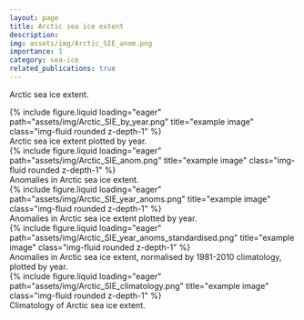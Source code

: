 ```yaml
---
layout: page
title: Arctic sea ice extent
description:
img: assets/img/Arctic_SIE_anom.png
importance: 1
category: sea-ice
related_publications: true
---
```


Arctic sea ice extent.

<div class="row">
    <div class="col-sm mt-3 mt-md-0">
        {% include figure.liquid loading="eager" path="assets/img/Arctic_SIE_by_year.png" title="example image" class="img-fluid rounded z-depth-1" %}
    </div>
</div>
<div class="caption">
    Arctic sea ice extent plotted by year.
</div>

<div class="row">
    <div class="col-sm mt-3 mt-md-0">
        {% include figure.liquid loading="eager" path="assets/img/Arctic_SIE_anom.png" title="example image" class="img-fluid rounded z-depth-1" %}
    </div>
</div>
<div class="caption">
    Anomalies in Arctic sea ice extent.
</div>

<div class="row">
    <div class="col-sm mt-3 mt-md-0">
        {% include figure.liquid loading="eager" path="assets/img/Arctic_SIE_year_anoms.png" title="example image" class="img-fluid rounded z-depth-1" %}
    </div>
</div>
<div class="caption">
    Anomalies in Arctic sea ice extent plotted by year.
</div>

<div class="row">
    <div class="col-sm mt-3 mt-md-0">
        {% include figure.liquid loading="eager" path="assets/img/Arctic_SIE_year_anoms_standardised.png" title="example image" class="img-fluid rounded z-depth-1" %}
    </div>
</div>
<div class="caption">
    Anomalies in Arctic sea ice extent, normalised by 1981-2010 climatology, plotted by year.
</div>

<div class="row">
    <div class="col-sm mt-3 mt-md-0">
        {% include figure.liquid loading="eager" path="assets/img/Arctic_SIE_climatology.png" title="example image" class="img-fluid rounded z-depth-1" %}
    </div>
</div>
<div class="caption">
    Climatology of Arctic sea ice extent.
</div>
